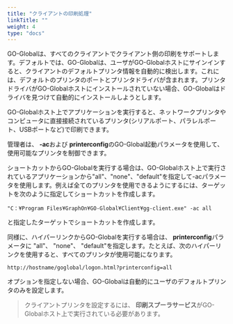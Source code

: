 ```yaml
---
title: "クライアントの印刷処理"
linkTitle: ""
weight: 4
type: "docs"
---
```


GO-Globalは、すべてのクライアントでクライアント側の印刷をサポートします。デフォルトでは、GO-Globalは、ユーザがGO-Globalホストにサインインすると、クライアントのデフォルトプリンタ情報を自動的に検出します。これには、デフォルトのプリンタのポートとプリンタドライバが含まれます。プリンタドライバがGO-Globalホストにインストールされていない場合、GO-Globalはドライバを見つけて自動的にインストールしようとします。

GO-Globalホスト上でアプリケーションを実行すると、ネットワークプリンタやコンピュータに直接接続されているプリンタ(シリアルポート、パラレルポート、USBポートなど)で印刷できます。

管理者は、 **-ac**および **printerconfig**のGO-Global起動パラメータを使用して、使用可能なプリンタを制御できます。

ショートカットからGO-Globalを実行する場合は、GO-Globalホスト上で実行されているアプリケーションから"all"、"none"、"default"を指定して-acパラメータを使用します。例えば全てのプリンタを使用できるようにするには、ターゲットを次のように指定してショートカットを作成します。

```
"C：¥Program Files¥GraphOn¥GO-Global¥Client¥gg-client.exe" -ac all
```

と指定したターゲットでショートカットを作成します。

同様に、ハイパーリンクからGO-Globalを実行する場合は、 **printerconfig**パラメータに "all"、 "none"、 "default"を指定します。たとえば、次のハイパーリンクを使用すると、すべてのプリンタが使用可能になります。

```
http://hostname/goglobal/logon.html?printerconfig=all
```

オプションを指定しない場合、GO-Globalは自動的にユーザのデフォルトプリンタのみを設定します。

>クライアントプリンタを設定するには、 **印刷スプーラサービス**がGO-Globalホスト上で実行されている必要があります。